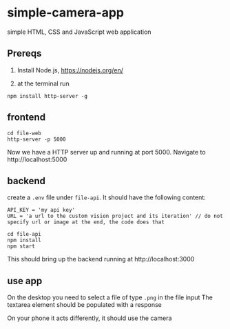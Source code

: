 # simple-camera-app
simple HTML, CSS and JavaScript web application

## Prereqs

1. Install Node.js, https://nodejs.org/en/

2. at the terminal run

```
npm install http-server -g
```

## frontend

```
cd file-web
http-server -p 5000
```
Now we have a HTTP server up and running at port 5000.
Navigate to http://localhost:5000

## backend

create a `.env` file under `file-api`. It should have the following content:

```
API_KEY = 'my api key'
URL = 'a url to the custom vision project and its iteration' // do not specify url or image at the end, the code does that
```

```
cd file-api
npm install
npm start
```
This should bring up the backend running at http://localhost:3000


## use app

On the desktop you need to select a file of type `.png` in the file input
The textarea element should be populated with a response

On your phone it acts differently, it should use the camera



